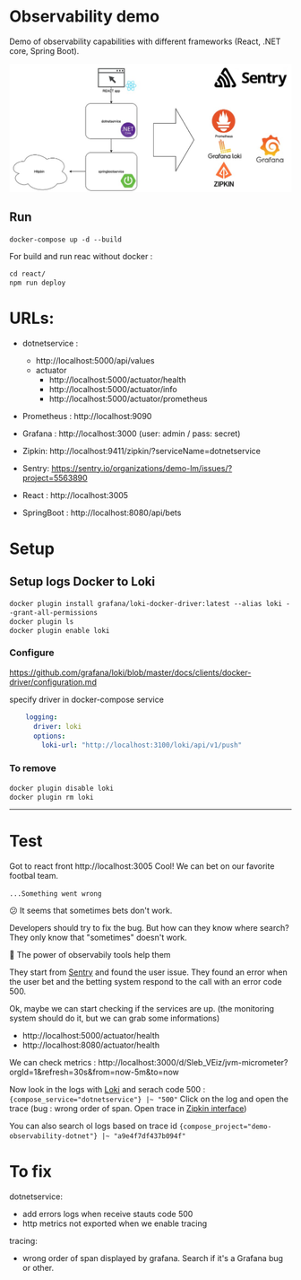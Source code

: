 # Observability demo

Demo of observability capabilities with different frameworks (React, .NET core, Spring Boot).

![Architecture](./architecture.jpg)

## Run

`docker-compose up -d --build`


For build and run reac without docker :
```
cd react/ 
npm run deploy
```

# URLs:

- dotnetservice :
  - http://localhost:5000/api/values
  - actuator
      - http://localhost:5000/actuator/health
      - http://localhost:5000/actuator/info
      - http://localhost:5000/actuator/prometheus

- Prometheus : http://localhost:9090
- Grafana : http://localhost:3000 (user: admin / pass: secret) 
- Zipkin: http://localhost:9411/zipkin/?serviceName=dotnetservice
- Sentry: https://sentry.io/organizations/demo-lm/issues/?project=5563890
- React : http://localhost:3005
- SpringBoot : http://localhost:8080/api/bets

# Setup

## Setup logs Docker to Loki

```
docker plugin install grafana/loki-docker-driver:latest --alias loki --grant-all-permissions
docker plugin ls
docker plugin enable loki
```

### Configure
https://github.com/grafana/loki/blob/master/docs/clients/docker-driver/configuration.md

specify driver in docker-compose service 
```yaml
    logging:
      driver: loki
      options:
        loki-url: "http://localhost:3100/loki/api/v1/push"
```

### To remove

```
docker plugin disable loki
docker plugin rm loki
```

---

# Test

Got to react front http://localhost:3005
Cool! We can bet on our favorite footbal team.

`...Something went wrong`

😕 It seems that sometimes bets don't work.


Developers should try to fix the bug. 
But how can they know where search?
They only know that "sometimes" doesn't work.

🚀 The power of observabily tools help them

They start from [Sentry](https://sentry.io/organizations/demo-lm/issues/?project=5563890) and found the user issue.
They found an error when the user bet and the betting system respond to the call with an error code 500.

Ok, maybe we can start checking if the services are up. (the monitoring system should do it, but we can grab some informations)
- http://localhost:5000/actuator/health
- http://localhost:8080/actuator/health

We can check metrics : http://localhost:3000/d/Sleb_VEiz/jvm-micrometer?orgId=1&refresh=30s&from=now-5m&to=now

Now look in the logs with [Loki](http://localhost:3000/explore?orgId=1&left=%5B%22now-15m%22,%22now%22,%22Loki%22,%7B%22expr%22:%22%7Bcompose_service%3D%5C%22dotnetservice%5C%22%7D%20%7C~%20%5C%22500%5C%22%22%7D%5D)
and serach code 500 : `{compose_service="dotnetservice"} |~ "500"`
Click on the log and open the trace (bug : wrong order of span. Open trace in [Zipkin interface](http://localhost:9411/zipkin))

You can also search ol logs based on trace id `{compose_project="demo-observability-dotnet"} |~ "a9e4f7df437b094f"`

# To fix

dotnetservice:
- add errors logs when receive stauts code 500
- http metrics not exported when we enable tracing

tracing:
- wrong order of span displayed by grafana. Search if it's a Grafana bug or other.

